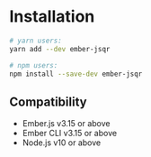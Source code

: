 # Installation

```bash
# yarn users:
yarn add --dev ember-jsqr

# npm users:
npm install --save-dev ember-jsqr
```


<h2 class='docs-text-large-5 docs-font-bold docs-mb-4'>
  Compatibility
</h2>

<ul class='docs-list-disc docs-list-inside docs-p-4'>
  <li>Ember.js v3.15 or above</li>
  <li>Ember CLI v3.15 or above</li>
  <li>Node.js v10 or above</li>
</ul>

